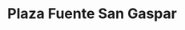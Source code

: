 ---
title: "Plaza Fuente San Gaspar"
url: /tonala/plaza-fuente-san-gaspar/
shop: Einkaufszentrum
---